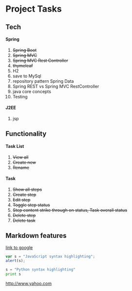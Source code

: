 # Project Tasks

## Tech

#### Spring
1. ~~Spring Boot~~
1. ~~Spring MVC~~
1. ~~Spring MVC Rest Controller~~
1. ~~thymeleaf~~
1. H2
1. save to MySql
1. repository pattern Spring Data 
1. Spring REST vs Spring MVC RestController
1. java core concepts
1. Testing

#### J2EE
1. jsp

## Functionality
#### Task List
1. ~~View all~~
1. ~~Create new~~
1. ~~Rename~~

#### Task
1. ~~Show all steps~~
1. ~~Create step~~
1. ~~Edit step~~
1. ~~Toggle step status~~
1. ~~Step content strike through on status, Task overall status~~
1. ~~Delete step~~
1. ~~Delete task~~

## Markdown features
[link to google](https://www.google.com)

```javascript
var s = "JavaScript syntax highlighting";
alert(s);
```

```python
s = "Python syntax highlighting"
print s
```

[arbitrary case-insensitive reference text]: https://www.mozilla.org
[1]: http://slashdot.org
[link text itself]: http://www.reddit.com

http://www.yahoo.com